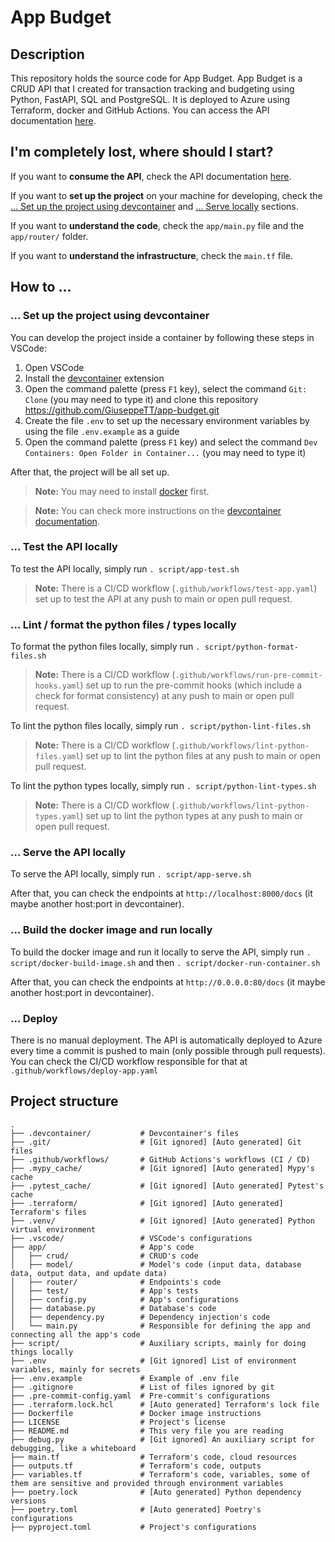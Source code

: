 # App Budget

## Description

This repository holds the source code for App Budget. App Budget is a CRUD API that I created for transaction tracking and budgeting using Python, FastAPI, SQL and PostgreSQL. It is deployed to Azure using Terraform, docker and GitHub Actions. You can access the API documentation [here](http://app-budget.eastus.azurecontainer.io/docs).

## I'm completely lost, where should I start?

If you want to **consume the API**, check the API documentation [here](http://app-budget.eastus.azurecontainer.io/docs).

If you want to **set up the project** on your machine for developing, check the [... Set up the project using devcontainer](#set-up-the-project-using-devcontainer) and [... Serve locally](#serve-the-app-locally) sections.

If you want to **understand the code**, check the `app/main.py` file and the `app/router/` folder.

If you want to **understand the infrastructure**, check the `main.tf` file.

## How to ...

### ... Set up the project using devcontainer

You can develop the project inside a container by following these steps in VSCode:

1. Open VSCode
1. Install the [devcontainer](https://marketplace.visualstudio.com/items?itemName=ms-vscode-remote.remote-containers) extension
1. Open the command palette (press `F1` key), select the command `Git: Clone` (you may need to type it) and clone this repository https://github.com/GiuseppeTT/app-budget.git
1. Create the file `.env` to set up the necessary environment variables by using the file `.env.example` as a guide
1. Open the command palette (press `F1` key) and select the command `Dev Containers: Open Folder in Container...` (you may need to type it)

After that, the project will be all set up.

> **Note:** You may need to install [docker](https://www.docker.com/) first.

> **Note:** You can check more instructions on the [devcontainer documentation](https://code.visualstudio.com/docs/devcontainers/containers).

### ... Test the API locally

To test the API locally, simply run `. script/app-test.sh`

> **Note:** There is a CI/CD workflow (`.github/workflows/test-app.yaml`) set up to test the API at any push to main or open pull request.

### ... Lint / format the python files / types locally

To format the python files locally, simply run `. script/python-format-files.sh`

> **Note:** There is a CI/CD workflow (`.github/workflows/run-pre-commit-hooks.yaml`) set up to run the pre-commit hooks (which include a check for format consistency) at any push to main or open pull request.

To lint the python files locally, simply run `. script/python-lint-files.sh`

> **Note:** There is a CI/CD workflow (`.github/workflows/lint-python-files.yaml`) set up to lint the python files at any push to main or open pull request.

To lint the python types locally, simply run `. script/python-lint-types.sh`

> **Note:** There is a CI/CD workflow (`.github/workflows/lint-python-types.yaml`) set up to lint the python types at any push to main or open pull request.

### ... Serve the API locally

To serve the API locally, simply run `. script/app-serve.sh`

After that, you can check the endpoints at `http://localhost:8000/docs` (it maybe another host:port in devcontainer).

### ... Build the docker image and run locally

To build the docker image and run it locally to serve the API, simply run `. script/docker-build-image.sh` and then `. script/docker-run-container.sh`

After that, you can check the endpoints at `http://0.0.0.0:80/docs` (it maybe another host:port in devcontainer).

### ... Deploy

There is no manual deployment. The API is automatically deployed to Azure every time a commit is pushed to main (only possible through pull requests). You can check the CI/CD workflow responsible for that at `.github/workflows/deploy-app.yaml`

## Project structure

```
.
├── .devcontainer/           # Devcontainer's files
├── .git/                    # [Git ignored] [Auto generated] Git files
├── .github/workflows/       # GitHub Actions's workflows (CI / CD)
├── .mypy_cache/             # [Git ignored] [Auto generated] Mypy's cache
├── .pytest_cache/           # [Git ignored] [Auto generated] Pytest's cache
├── .terraform/              # [Git ignored] [Auto generated] Terraform's files
├── .venv/                   # [Git ignored] [Auto generated] Python virtual environment
├── .vscode/                 # VSCode's configurations
├── app/                     # App's code
│   ├── crud/                # CRUD's code
│   ├── model/               # Model's code (input data, database data, output data, and update data)
│   ├── router/              # Endpoints's code
│   ├── test/                # App's tests
│   ├── config.py            # App's configurations
│   ├── database.py          # Database's code
│   ├── dependency.py        # Dependency injection's code
│   └── main.py              # Responsible for defining the app and connecting all the app's code
├── script/                  # Auxiliary scripts, mainly for doing things locally
├── .env                     # [Git ignored] List of environment variables, mainly for secrets
├── .env.example             # Example of .env file
├── .gitignore               # List of files ignored by git
├── .pre-commit-config.yaml  # Pre-commit's configurations
├── .terraform.lock.hcl      # [Auto generated] Terraform's lock file
├── Dockerfile               # Docker image instructions
├── LICENSE                  # Project's license
├── README.md                # This very file you are reading
├── debug.py                 # [Git ignored] An auxiliary script for debugging, like a whiteboard
├── main.tf                  # Terraform's code, cloud resources
├── outputs.tf               # Terraform's code, outputs
├── variables.tf             # Terraform's code, variables, some of them are sensitive and provided through environment variables
├── poetry.lock              # [Auto generated] Python dependency versions
├── poetry.toml              # [Auto generated] Poetry's configurations
├── pyproject.toml           # Project's configurations
```
